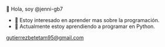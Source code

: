 👋 Hola, soy @jenni-gb7
- 👀 Estoy interesado en aprender mas sobre la programación.
- 🌱 Actualmente estoy aprendiendo a programar en Python.

gutierrezbetetam95@gmail.com



<!---
jenni-gb7/jenni-gb7 is a ✨ special ✨ repository because its `README.md` (this file) appears on your GitHub profile.
You can click the Preview link to take a look at your changes.
--->
